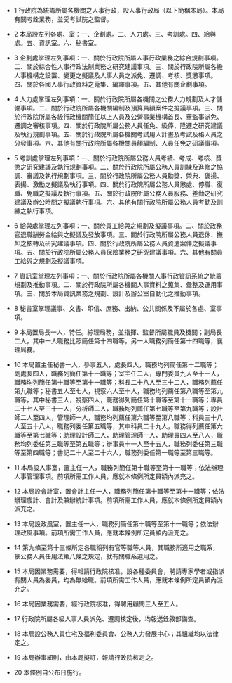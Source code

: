 * 1 行政院為統籌所屬各機關之人事行政，設人事行政局（以下簡稱本局）。本局有關考銓業務，並受考試院之監督。

* 2 本局設左列各處、室：一、企劃處。二、人力處。三、考訓處。四、給與處。五、資訊室。六、秘書室。

* 3 企劃處掌理左列事項：一、關於行政院所屬人事行政業務之綜合規劃事項。二、關於綜合性人事行政法制業務之研究建議事項。三、關於行政院所屬各級人事機構之設置、變更之擬議及人事人員之派免、遷調、考核、獎懲事項。四、關於各國人事行政資料之蒐集、編譯事項。五、其他有關企劃事項。

* 4 人力處掌理左列事項：一、關於行政院所屬各機關之公務人力規劃及人才儲備事項。二、關於行政院所屬各機關編制及預算員額案件之擬議事項。三、關於行政院所屬各級行政機關簡任以上人員及公營事業機構首長、董監事派免、遷調之審核事項。四、關於行政院所屬公務人員任免、級俸、陞遷之研究建議及執行規劃事項。五、關於行政院所屬各機關考試用人計畫及考試及格人員之分發事項。六、其他有關行政院所屬各機關員額編制、人員任免之研議事項。

* 5 考訓處掌理左列事項：一、關於行政院所屬公務人員考績、考成、考核、獎懲之研究建議及執行規劃事項。二、關於行政院所屬公務人員訓練及進修之協調、審議及執行規劃事項。三、關於行政院所屬公務人員勳獎、榮典、褒揚、表揚、激勵之擬議及執行事項。四、關於行政院所屬公務人員懲處、停職、復職、免職之擬議及執行事項。五、關於行政院所屬公務人員服務、差勤之研究建議及辦公時間之擬議執行事項。六、其他有關行政院所屬公務人員考勤及訓練之執行事項。

* 6 給與處掌理左列事項：一、關於員工給與之規劃及擬議事項。二、關於政務官退職酬勞金給與之擬議及發放事項。三、關於行政院所屬公務人員退休、撫卹之核轉及研究建議事項。四、關於行政院所屬公務人員資遣案件之擬議事項。五、關於行政院所屬公務人員保險業務之研究建議事項。六、其他有關員工給與之規劃及擬議事項。

* 7 資訊室掌理左列事項：一、關於行政院所屬各機關人事行政資訊系統之統籌規劃及推動事項。二、關於行政院所屬各機關人事資料之蒐集、彙整及運用事項。三、關於本局資訊業務之規劃、設計及辦公室自動化之推動事項。

* 8 秘書室掌理議事、文書、印信、庶務、出納、公共關係及不屬於各處、室事項。

* 9 本局置局長一人，特任。綜理局務，並指揮、監督所屬職員及機關；副局長二人，其中一人職務比照簡任第十四職等，另一人職務列簡任第十四職等，襄理局務。

* 10 本局置主任秘書一人，參事五人，處長四人，職務均列簡任第十二職等；副處長四人，職務列簡任第十一職等；室主任二人，專門委員九人至十一人，職務均列簡任第十職等至第十一職等；科長二十八人至三十二人，職務列薦任第九職等；秘書五人至七人，視察六人至十人，職務均列薦任第八職等至第九職等，其中秘書三人，視察四人，職務得列簡任第十職等至第十一職等；專員二十七人至三十一人，分析師二人，職務均列薦任第七職等至第九職等；設計師二人至四人，管理師一人，職務均列薦任第六職等至第八職等；科員三十八人至五十八人，職務列委任第五職等，其中科員二十九人，職務得列薦任第六職等至第七職等；助理設計師二人，助理管理師一人，助理員四人至八人，職務均列委任第三職等至第五職等；辦事員十一人至十五人，職務列委任第三職等至第四職等；書記二十人至二十六人，職務列委任第一職等至第三職等。

* 11 本局設人事室，置主任一人，職務列簡任第十職等至第十一職等；依法辦理人事管理事項。前項所需工作人員，應就本條例所定員額內派充之。

* 12 本局設會計室，置會計主任一人，職務列簡任第十職等至第十一職等；依法辦理歲計、會計及兼辦統計事項。前項所需工作人員，應就本條例所定員額內派充之。

* 13 本局設政風室，置主任一人，職務列簡任第十職等至第十一職等；依法辦理政風事項。前項所需工作人員，應就本條例所定員額內派充之。

* 14 第九條至第十三條所定各職稱列有官等職等人員，其職務所適用之職系，依公務人員任用法第八條之規定，就有關職系選用之。

* 15 本局因業務需要，得報請行政院核准，設各種委員會，聘請專家學者或指派有關人員為委員，均為無給職。前項所需工作人員，應就本條例所定員額內派充之。

* 16 本局因業務需要，經行政院核准，得聘用顧問三人至五人。

* 17 行政院所屬各級人事人員派免、遷調核定後，均報送銓敘部備查。

* 18 本局設公務人員住宅及福利委員會、公務人力發展中心；其組織均以法律定之。

* 19 本局辦事細則，由本局擬訂，報請行政院核定之。

* 20 本條例自公布日施行。

